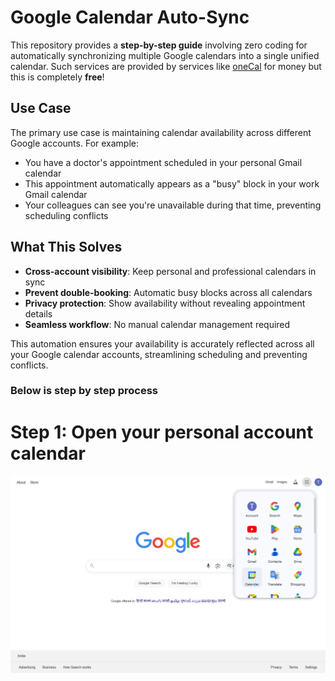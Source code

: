 # Google Calendar Auto-Sync

This repository provides a **step-by-step guide** involving zero coding for automatically synchronizing multiple Google calendars into a single unified calendar. Such services are provided by services like [oneCal](https://www.onecal.io/) for money but this is completely **free**!

## Use Case

The primary use case is maintaining calendar availability across different Google accounts. For example:

- You have a doctor's appointment scheduled in your personal Gmail calendar
- This appointment automatically appears as a "busy" block in your work Gmail calendar  
- Your colleagues can see you're unavailable during that time, preventing scheduling conflicts

## What This Solves

- **Cross-account visibility**: Keep personal and professional calendars in sync
- **Prevent double-booking**: Automatic busy blocks across all calendars
- **Privacy protection**: Show availability without revealing appointment details
- **Seamless workflow**: No manual calendar management required

This automation ensures your availability is accurately reflected across all your Google calendar accounts, streamlining scheduling and preventing conflicts.

### Below is step by step process

# Step 1: Open your personal account calendar
![Step](https://github.com/TahaIbrahimSiddiqui/Syncing-Google-Calendar-/blob/a8e1509479e8d4d8c0bd941e7ea0264fc3002048/Steps%20for%20each%20stage/ascreenshot.jpeg)

